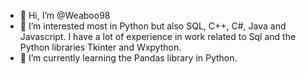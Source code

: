 - 👋 Hi, I’m @Weaboo98
- 👀 I’m interested most in Python but also SQL, C++, C#, Java and Javascript. I have a lot of experience in work related to Sql and the Python libraries Tkinter and Wxpython.
- 🌱 I’m currently learning the Pandas library in Python.

<!---
Weaboo98/Weaboo98 is a ✨ special ✨ repository because its `README.md` (this file) appears on your GitHub profile.
You can click the Preview link to take a look at your changes.
--->

